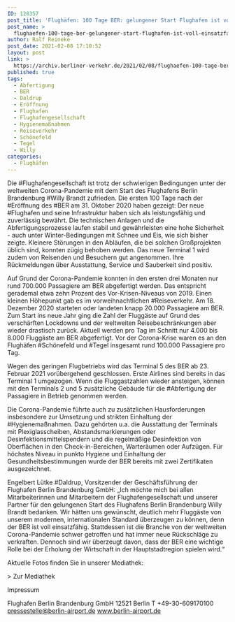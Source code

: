 ```yaml
---
ID: 128357
post_title: 'Flughäfen: 100 Tage BER: gelungener Start Flughafen ist voll einsatzfähig / Wegen der Corona-Pandemie konnten aber nur 700.000 Passagiere abgefertigt werden aus Berliner Flughäfen'
post_name: >
  flughaefen-100-tage-ber-gelungener-start-flughafen-ist-voll-einsatzfaehig-wegen-der-corona-pandemie-konnten-aber-nur-700-000-passagiere-abgefertigt-werden-aus-berliner-flughaefen
author: Ralf Reineke
post_date: 2021-02-08 17:10:52
layout: post
link: >
  https://archiv.berliner-verkehr.de/2021/02/08/flughaefen-100-tage-ber-gelungener-start-flughafen-ist-voll-einsatzfaehig-wegen-der-corona-pandemie-konnten-aber-nur-700-000-passagiere-abgefertigt-werden-aus-berliner-flughaefen/
published: true
tags:
  - Abfertigung
  - BER
  - Daldrup
  - Eröffnung
  - Flughafen
  - Flughafengesellschaft
  - Hygienemaßnahmen
  - Reiseverkehr
  - Schönefeld
  - Tegel
  - Willy
categories:
  - Flughäfen
---
```

Die #Flughafengesellschaft ist trotz der schwierigen Bedingungen unter der weltweiten Corona-Pandemie mit dem Start des Flughafens Berlin Brandenburg #Willy Brandt zufrieden. Die ersten 100 Tage nach der #Eröffnung des #BER am 31. Oktober 2020 haben gezeigt: Der neue #Flughafen und seine Infrastruktur haben sich als leistungsfähig und zuverlässig bewährt. Die technischen Anlagen und die Abfertigungsprozesse laufen stabil und gewährleisten eine hohe Sicherheit - auch unter Winter-Bedingungen mit Schnee und Eis, wie sich bisher zeigte. Kleinere Störungen in den Abläufen, die bei solchen Großprojekten üblich sind, konnten zügig behoben werden. Das neue Terminal 1 wird zudem von Reisenden und Besuchern gut angenommen. Ihre Rückmeldungen über Ausstattung, Service und Sauberkeit sind positiv.

Auf Grund der Corona-Pandemie konnten in den ersten drei Monaten nur rund 700.000 Passagiere am BER abgefertigt werden. Das entspricht gerademal etwa zehn Prozent des Vor-Krisen-Niveaus von 2019. Einen kleinen Höhepunkt gab es im vorweihnachtlichen #Reiseverkehr. Am 18. Dezember 2020 starteten oder landeten knapp 20.000 Passagiere am BER. Zum Start ins neue Jahr ging die Zahl der Fluggäste auf Grund des verschärften Lockdowns und der weltweiten Reisebeschränkungen aber wieder drastisch zurück. Aktuell werden pro Tag im Schnitt nur 4.000 bis 8.000 Fluggäste am BER abgefertigt. Vor der Corona-Krise waren es an den Flughäfen #Schönefeld und #Tegel insgesamt rund 100.000 Passagiere pro Tag.

Wegen des geringen Flugbetriebs wird das Terminal 5 des BER ab 23. Februar 2021 vorübergehend geschlossen. Erste Airlines sind bereits in das Terminal 1 umgezogen. Wenn die Fluggastzahlen wieder ansteigen, können mit den Terminals 2 und 5 zusätzliche Gebäude für die #Abfertigung der Passagiere in Betrieb genommen werden.

Die Corona-Pandemie führte auch zu zusätzlichen Hausforderungen insbesondere zur Umsetzung und strikten Einhaltung der #Hygienemaßnahmen. Dazu gehörten u.a. die Ausstattung der Terminals mit Plexiglasscheiben, Abstandsmarkierungen oder Desinfektionsmittelspendern und die regelmäßige Desinfektion von Oberflächen in den Check-in-Bereichen, Warteräumen oder Aufzügen. Für höchstes Niveau in punkto Hygiene und Einhaltung der Gesundheitsbestimmungen wurde der BER bereits mit zwei Zertifikaten ausgezeichnet.

Engelbert Lütke #Daldrup, Vorsitzender der Geschäftsführung der Flughafen Berlin Brandenburg GmbH: „Ich möchte mich bei allen Mitarbeiterinnen und Mitarbeitern der Flughafengesellschaft und unserer Partner für den gelungenen Start des Flughafens Berlin Brandenburg Willy Brandt bedanken. Wir hätten uns gewünscht, deutlich mehr Fluggäste von unserem modernen, internationalen Standard überzeugen zu können, denn der BER ist voll einsatzfähig. Stattdessen ist die Branche von der weltweiten Corona-Pandemie schwer getroffen und hat immer neue Rückschläge zu verkraften. Dennoch sind wir überzeugt davon, dass der BER eine wichtige Rolle bei der Erholung der Wirtschaft in der Hauptstadtregion spielen wird.“

Aktuelle Fotos finden Sie in unserer Mediathek:

&gt; Zur Mediathek

Impressum

Flughafen Berlin Brandenburg GmbH
12521 Berlin
T +49-30-609170100
pressestelle@berlin-airport.de
www.berlin-airport.de